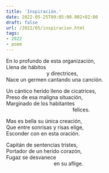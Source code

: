 ```yaml
---
title: 'Inspiración.'
date: 2022-05-25T09:05:00.002+02:00
draft: false
url: /2022/05/inspiracion.html
tags: 
- 2022
- poem
---
```


En lo profundo de esta organización,  
Llena de hábitos  
                            y directrices,  
Nace un germen cantando una canción.  

Un cántico herido lleno de cicatrices,  
Preso de esa maligna situación,  
Marginado de los habitantes  
                                              felices.  

Mas es bella su única creación,  
Que entre sonrisas y risas elige,  
Esconder con en esta oración.  

Capitán de sentencias tristes,  
Portador de un herido corazón,  
Fugaz se desvanece  
                                 en su aflige.  